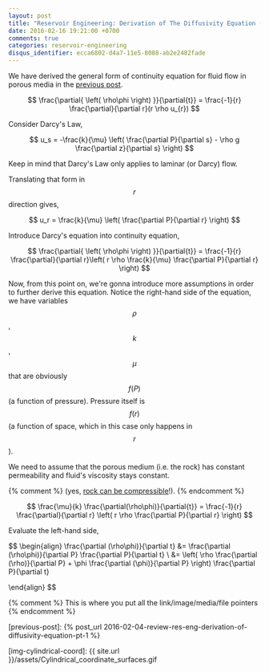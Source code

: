 ```yaml
---
layout: post
title: "Reservoir Engineering: Derivation of The Diffusivity Equation (part 2)"
date: 2016-02-16 19:21:00 +0700
comments: true
categories: reservoir-engineering
disqus_identifier: ecca6802-d4a7-11e5-8088-ab2e2482fade
---
```


We have derived the general form of continuity equation for fluid flow in porous media in the [previous post](previous-post).

$$ \frac{\partial{ \left( \rho\phi \right) }}{\partial{t}} = \frac{-1}{r} \frac{\partial}{\partial r}(r \rho u_{r}) $$

Consider Darcy's Law,

$$ u_s = -\frac{k}{\mu} \left( \frac{\partial P}{\partial s} - \rho g \frac{\partial z}{\partial s} \right) $$

Keep in mind that Darcy's Law only applies to laminar (or Darcy) flow.

Translating that form in $$ r $$ direction gives,

$$ u_r = \frac{k}{\mu} \left( \frac{\partial P}{\partial r} \right) $$

Introduce Darcy's equation into continuity equation,

$$ \frac{\partial{ \left( \rho\phi \right) }}{\partial{t}} = \frac{-1}{r} \frac{\partial}{\partial r}\left( r \rho \frac{k}{\mu} \frac{\partial P}{\partial r} \right) $$

Now, from this point on, we're gonna introduce more assumptions in order to further derive this equation. Notice the right-hand side of the equation, we have variables $$ \rho $$, $$ k $$, $$ \mu $$ that are obviously $$ f(P) $$ (a function of pressure). Pressure itself is $$ f(r) $$ (a function of space, which in this case only happens in $$ r $$).

We need to assume that the porous medium (i.e. the rock) has constant permeability and fluid's viscosity stays constant.

{% comment %}
 (yes, [rock can be compressible](compaction-drive-res)!).
{% endcomment %}


$$ \frac{\mu}{k} \frac{\partial(\rho\phi)}{\partial{t}} = \frac{-1}{r} \frac{\partial}{\partial r} \left( r \rho \frac{\partial P}{\partial r} \right) $$

Evaluate the left-hand side,

$$
\begin{align}
\frac{\partial (\rho\phi)}{\partial t} &= \frac{\partial (\rho\phi)}{\partial P} \frac{\partial P}{\partial t} \\
&= \left( \rho \frac{\partial (\rho)}{\partial P} + \phi \frac{\partial (\phi)}{\partial P} \right) \frac{\partial P}{\partial t}

\end{align}
$$








{% comment %} This is where you put all the link/image/media/file pointers {% endcomment %}

[previous-post]: {% post_url 2016-02-04-review-res-eng-derivation-of-diffusivity-equation-pt-1 %}

[compaction-drive-res]: https://petrowiki.org/Compaction_drive_reservoirs

[img-cylindrical-coord]: {{ site.url }}/assets/Cylindrical_coordinate_surfaces.gif
